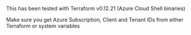 This has been tested with Terraform v0.12.21 (Azure Cloud Shell binaries)

Make sure you get Azure Subscription, Client and Tenant IDs from either Terraform or system variables
